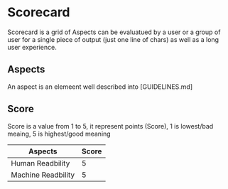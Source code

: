 # Scorecard

Scorecard is a grid of Aspects can be evaluatued by a user or a group of user for a single piece of output (just one line of chars) as well as a long user experience.

## Aspects

An aspect is an elemeent well described into [GUIDELINES.md]

## Score 

Score is a value from 1 to 5, it represent points (Score), 1 is lowest/bad meaing, 5 is highest/good meaning

| Aspects | Score |
| --- | --- |
| Human Readbility | 5 |
| Machine Readbility | 5 |


